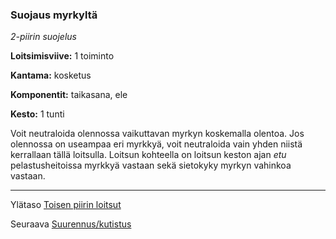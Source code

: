 ### Suojaus myrkyltä

*2-piirin suojelus*

**Loitsimisviive:** 1 toiminto

**Kantama:** kosketus

**Komponentit:** taikasana, ele

**Kesto:** 1 tunti

Voit neutraloida olennossa vaikuttavan myrkyn koskemalla olentoa. Jos olennossa on useampaa eri myrkkyä, voit neutraloida vain yhden niistä kerrallaan tällä loitsulla. Loitsun kohteella on loitsun keston ajan *etu* pelastusheitoissa myrkkyä vastaan sekä sietokyky myrkyn vahinkoa vastaan.	

----

Ylätaso [Toisen piirin loitsut](2_piirin_loitsut.md)

Seuraava [Suurennus/kutistus](Suurennus_kutistus.md)
